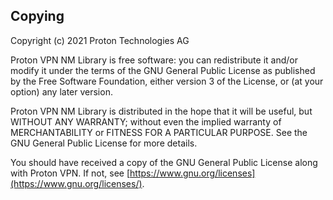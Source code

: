 ## Copying

Copyright (c) 2021 Proton Technologies AG

Proton VPN NM Library is free software: you can redistribute it and/or modify
it under the terms of the GNU General Public License as published by
the Free Software Foundation, either version 3 of the License, or
(at your option) any later version.

Proton VPN NM Library is distributed in the hope that it will be useful,
but WITHOUT ANY WARRANTY; without even the implied warranty of
MERCHANTABILITY or FITNESS FOR A PARTICULAR PURPOSE. See the
GNU General Public License for more details.

You should have received a copy of the GNU General Public License
along with Proton VPN. If not, see [https://www.gnu.org/licenses](https://www.gnu.org/licenses/).
